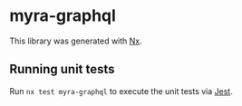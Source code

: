 # myra-graphql

This library was generated with [Nx](https://nx.dev).

## Running unit tests

Run `nx test myra-graphql` to execute the unit tests via [Jest](https://jestjs.io).
